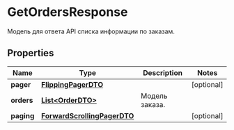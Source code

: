 

# GetOrdersResponse

Модель для ответа API списка информации по заказам.

## Properties

| Name | Type | Description | Notes |
|------------ | ------------- | ------------- | -------------|
|**pager** | [**FlippingPagerDTO**](FlippingPagerDTO.md) |  |  [optional] |
|**orders** | [**List&lt;OrderDTO&gt;**](OrderDTO.md) | Модель заказа.  |  |
|**paging** | [**ForwardScrollingPagerDTO**](ForwardScrollingPagerDTO.md) |  |  [optional] |



